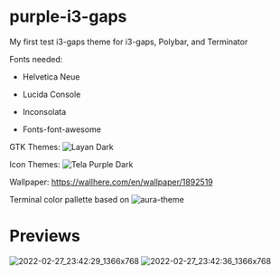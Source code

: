 # purple-i3-gaps
My first test i3-gaps theme for i3-gaps, Polybar, and Terminator

Fonts needed:

- Helvetica Neue

- Lucida Console

- Inconsolata

- Fonts-font-awesome

GTK Themes:
![Layan Dark](https://www.gnome-look.org/p/1309214)

Icon Themes:
![Tela Purple Dark](https://www.pling.com/p/1279924)

Wallpaper:
https://wallhere.com/en/wallpaper/1892519

Terminal color pallette based on ![aura-theme](https://github.com/daltonmenezes/aura-theme/tree/main/packages/terminal-app) 

# Previews
![2022-02-27_23:42:29_1366x768](https://user-images.githubusercontent.com/100527748/155892393-23cac40f-67ff-4b06-a40a-bf92b89c1b85.png)
![2022-02-27_23:42:36_1366x768](https://user-images.githubusercontent.com/100527748/155892401-897ec71e-bea2-4175-a219-5c8eca488357.png)
